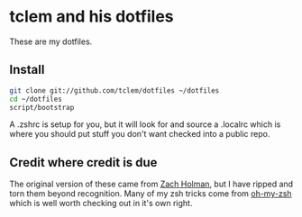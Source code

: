 # tclem and his dotfiles

These are my dotfiles.

## Install

``` sh
git clone git://github.com/tclem/dotfiles ~/dotfiles
cd ~/dotfiles
script/bootstrap
```

A .zshrc is setup for you, but it will look for and source a .localrc
which is where you should put stuff you don't want checked into a public
repo.

## Credit where credit is due

The original version of these came from [Zach
Holman](https://github.com/holman/dotfiles), but I have ripped and torn
them beyond recognition. Many of my zsh tricks come from
[oh-my-zsh](https://github.com/robbyrussell/oh-my-zsh) which is well
worth checking out in it's own right.
